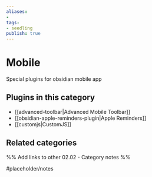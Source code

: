 ```yaml
---
aliases:
- 
tags: 
- seedling 
publish: true
---
```



# Mobile

Special plugins for obsidian mobile app

## Plugins in this category

- [[advanced-toolbar|Advanced Mobile Toolbar]]
- [[obsidian-apple-reminders-plugin|Apple Reminders]]
- [[customjs|CustomJS]]

## Related categories

%% Add links to other 02.02 - Category notes %%

#placeholder/notes